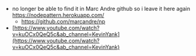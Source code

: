 - no longer be able to find it in Marc Andre github so i leave it here again https://nodepattern.herokuapp.com/
	- https://github.com/marcandre/np
- [https://www.youtube.com/watch?v=kuOCx0QeQ5c&ab_channel=KevinYank](https://www.youtube.com/watch?v=kuOCx0QeQ5c&ab_channel=KevinYank)